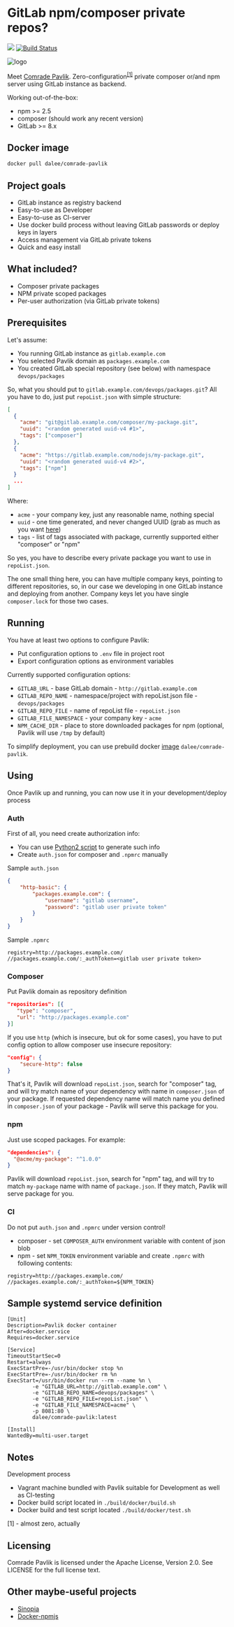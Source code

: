 # GitLab npm/composer private repos?

[![](https://images.microbadger.com/badges/image/dalee/comrade-pavlik.svg)](https://microbadger.com/images/dalee/comrade-pavlik "Get your own image badge on microbadger.com")
[![Build Status](https://travis-ci.org/Dalee/comrade-pavlik.svg?branch=master)](https://travis-ci.org/Dalee/comrade-pavlik)

![logo](doc/pavlik.png)

Meet [Comrade Pavlik](https://en.wikipedia.org/wiki/Pavlik_Morozov).
Zero-configuration<sup><a href="#zeroconf">[1]</a></sup> private composer
or/and npm server using GitLab instance as backend.

Working out-of-the-box:
 * npm >= 2.5
 * composer (should work any recent version)
 * GitLab >= 8.x

## Docker image

```bash
docker pull dalee/comrade-pavlik
```

## Project goals

 * GitLab instance as registry backend
 * Easy-to-use as Developer
 * Easy-to-use as CI-server
 * Use docker build process without leaving GitLab passwords or deploy keys in layers
 * Access management via GitLab private tokens
 * Quick and easy install

## What included?

 * Composer private packages
 * NPM private scoped packages
 * Per-user authorization (via GitLab private tokens)

## Prerequisites

Let's assume:
 * You running GitLab instance as `gitlab.example.com`
 * You selected Pavlik domain as `packages.example.com`
 * You created GitLab special repository (see below) with namespace `devops/packages`

So, what you should put to `gitlab.example.com/devops/packages.git`?
All you have to do, just put `repoList.json` with simple structure:

```json
[
  {
    "acme": "git@gitlab.example.com/composer/my-package.git",
    "uuid": "<random generated uuid-v4 #1>",
    "tags": ["composer"]
  },
  {
    "acme": "https://gitlab.example.com/nodejs/my-package.git",
    "uuid": "<random generated uuid-v4 #2>",
    "tags": ["npm"]
  }
  ...
]
```

Where:
 * `acme` - your company key, just any reasonable name, nothing special
 * `uuid` - one time generated, and never changed UUID (grab as much as you want [here](https://www.uuidgenerator.net/))
 * `tags` - list of tags associated with package, currently supported either "composer" or "npm"

So yes, you have to describe every private package you want to use in `repoList.json`.

The one small thing here, you can have multiple company keys, pointing to different repositories,
so, in our case we developing in one GitLab instance and deploying from another. Company keys let you
have single `composer.lock` for those two cases.

## Running

You have at least two options to configure Pavlik:
 * Put configuration options to `.env` file in project root
 * Export configuration options as environment variables

Currently supported configuration options:
 * `GITLAB_URL` - base GitLab domain - `http://gitlab.example.com`
 * `GITLAB_REPO_NAME` - namespace/project with repoList.json file - `devops/packages`
 * `GITLAB_REPO_FILE` - name of repoList file - `repoList.json`
 * `GITLAB_FILE_NAMESPACE` - your company key - `acme`
 * `NPM_CACHE_DIR` - place to store downloaded packages for npm (optional, Pavlik will use `/tmp` by default)

To simplify deployment, you can use prebuild docker [image](https://hub.docker.com/r/dalee/comrade-pavlik/) `dalee/comrade-pavlik`.


## Using

Once Pavlik up and running, you can now use it in your development/deploy process

### Auth

First of all, you need create authorization info:
 * You can use [Python2 script](https://github.com/Dalee/ansible.bootstrap/blob/master/files/pavlik-enable) to generate such info
 * Create `auth.json` for composer and `.npmrc` manually

Sample `auth.json`
```json
{
	"http-basic": {
		"packages.example.com": {
			"username": "gitlab username",
			"password": "gitlab user private token"
		}
	}
}
```

Sample `.npmrc`
```
registry=http://packages.example.com/
//packages.example.com/:_authToken=<gitlab user private token>
```

### Composer

Put Pavlik domain as repository definition
```json
"repositories": [{
   "type": "composer",
   "url": "http://packages.example.com"
}]
```
If you use `http` (which is insecure, but ok for some cases), you have to put config option
to allow composer use insecure repository:

```json
"config": {
    "secure-http": false
}
```

That's it, Pavlik will download `repoList.json`, search for "composer" tag, and will try
match name of your dependency with name in `composer.json` of your package.
If requested dependency name will match name you defined in `composer.json` of your
package - Pavlik will serve this package for you.

### npm

Just use scoped packages. For example:
```json
"dependencies": {
  "@acme/my-package": "^1.0.0"
}
```

Pavlik will download `repoList.json`, search for "npm" tag, and will try to match `my-package` name
with name of `package.json`. If they match, Pavlik will serve package for you.

### CI

Do not put `auth.json` and `.npmrc` under version control!
 * composer - set `COMPOSER_AUTH` environment variable with content of json blob
 * npm - set `NPM_TOKEN` environment variable and create `.npmrc` with following contents:
```
registry=http://packages.example.com/
//packages.example.com/:_authToken=${NPM_TOKEN}
```

## Sample systemd service definition

```
[Unit]
Description=Pavlik docker container
After=docker.service
Requires=docker.service

[Service]
TimeoutStartSec=0
Restart=always
ExecStartPre=-/usr/bin/docker stop %n
ExecStartPre=-/usr/bin/docker rm %n
ExecStart=/usr/bin/docker run --rm --name %n \
        -e "GITLAB_URL=http://gitlab.example.com" \
        -e "GITLAB_REPO_NAME=devops/packages" \
        -e "GITLAB_REPO_FILE=repoList.json" \
        -e "GITLAB_FILE_NAMESPACE=acme" \
        -p 8081:80 \
        dalee/comrade-pavlik:latest

[Install]
WantedBy=multi-user.target
```

## Notes

Development process
 * Vagrant machine bundled with Pavlik suitable for Development as well as CI-testing
 * Docker build script located in `./build/docker/build.sh`
 * Docker build and test script located `./build/docker/test.sh`

<a id="zeroconf" name="zeroconf">[1] - almost zero, actually</a><br/>

## Licensing

Comrade Pavlik is licensed under the Apache License, Version 2.0. 
See LICENSE for the full license text.

## Other maybe-useful projects

 * [Sinopia](https://github.com/rlidwka/sinopia)
 * [Docker-npmjs](https://github.com/terinjokes/docker-npmjs)

